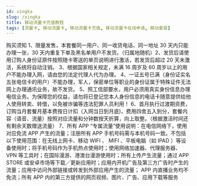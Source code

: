 ```yaml
---
id: xingka
slug: /xingka
title: 移动流量卡充值教程
tags: [流量卡, 移动流量卡, 移动流量卡充值, 移动流量卡在线申请, 移动套餐]
---
```


购买须知
1、限量发售，本套餐同一用户、同一收货电话、同一地址 30 天内只能办理一张，30 天内重复下单及黑名单用户不发货。（归属地随机）2、发货后请使用订购人身份证原件按照随卡寄送的单页说明进行激活，若发货后超过 20 天未激活，系统将自动注销。
3、根据国家相关规定，未满 16 周岁及 60 周岁以上的用户不能办理入网，请由您的法定代理人代为办理。
4、一证五号已满（身份证实名五张电信卡的用户）不能办理，军人，保密单位等职业的身份证属于特殊证件无法网上办理通讯业务，故不发货。
5、照工信部要水，用户必须用真实身份信息办理电信业务。为保障您的仅益，请勿将已登记您本人身份信息的电话卡随意提供给他人使用转卖、转借，以免被诈骗等违法犯罪人员利用！
6、首月执行过渡期资费，订购当月套餐月基本费按日计扣（入网当日到月底)，费用四舍五入到分，套餐内容（语音、流量）按照对应流量和分钟数按天折算，向上取整。（根据激活时间还有剩余天数赠送流量）
7、所有 APP “专属流量”使用说明：在电信网络下，使用对应免流 APP 产生的流量；注册所有 APP 手机号码需与本机号码一致。不包括以下使用范围：在无线上网卡、移动 WIFI 、 MIFI 、平板电脑（如 IPAD ）等设备使用时；将手机号码作为手机热点使用时；使用网络加速器、代理服务器、 VPN 等工具时；在国际漫游、港澳台漫游使用时；所有上传产生流量；通过 APP STORE 或安卓市场等下载／更新应用时；应用内开机广告及第三方广告时产生的流量；应用中访问外部链接或转发到外部应用产生的流量； APP 内直播业务均不免流；所有 APP 内的第三方提供的网页视频、图片、广告、应用下载等服务

